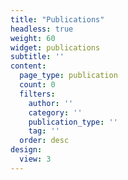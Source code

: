 ```yaml
---
title: "Publications"
headless: true
weight: 60
widget: publications
subtitle: ''
content:
  page_type: publication
  count: 0
  filters:
    author: ''
    category: ''
    publication_type: ''
    tag: ''
  order: desc
design:
  view: 3
---
```

